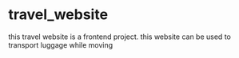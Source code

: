 # travel_website
this travel website is a frontend project. this website can be used to transport luggage while moving
